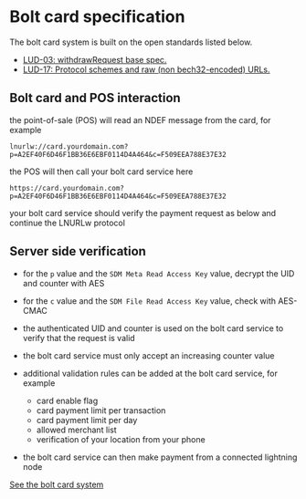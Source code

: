 # Bolt card specification

The bolt card system is built on the open standards listed below.

- [LUD-03: withdrawRequest base spec.](https://github.com/fiatjaf/lnurl-rfc/blob/luds/03.md)
- [LUD-17: Protocol schemes and raw (non bech32-encoded) URLs.](https://github.com/fiatjaf/lnurl-rfc/blob/luds/17.md)

## Bolt card and POS interaction

the point-of-sale (POS) will read an NDEF message from the card, for example
```
lnurlw://card.yourdomain.com?p=A2EF40F6D46F1BB36E6EBF0114D4A464&c=F509EEA788E37E32
```
the POS will then call your bolt card service here
```
https://card.yourdomain.com?p=A2EF40F6D46F1BB36E6EBF0114D4A464&c=F509EEA788E37E32
```
your bolt card service should verify the payment request as below and continue the LNURLw protocol

## Server side verification

- for the `p` value and the `SDM Meta Read Access Key` value, decrypt the UID and counter with AES
- for the `c` value and the `SDM File Read Access Key` value, check with AES-CMAC

- the authenticated UID and counter is used on the bolt card service to verify that the request is valid
- the bolt card service must only accept an increasing counter value
- additional validation rules can be added at the bolt card service, for example
  - card enable flag
  - card payment limit per transaction
  - card payment limit per day
  - allowed merchant list
  - verification of your location from your phone
- the bolt card service can then make payment from a connected lightning node

[See the bolt card system](SYSTEM.md)
